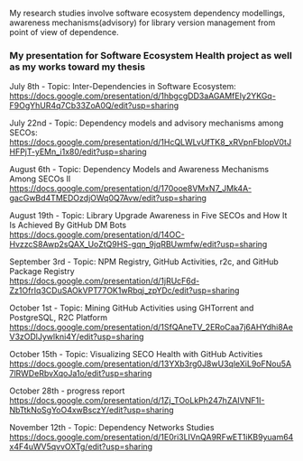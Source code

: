 My research studies involve software ecosystem dependency modellings, awareness mechanisms(advisory) for library version management from point of view of dependence.

### My presentation for Software Ecosystem Health project as well as my works toward my thesis<br>

July 8th - Topic: Inter-Dependencies in Software Ecosystem:<br>
https://docs.google.com/presentation/d/1hbgcgDD3aAGAMfEIy2YKGq-F9OgYhUR4q7Cb33ZoA0Q/edit?usp=sharing

July 22nd - Topic: Dependency models and advisory mechanisms among SECOs:<br>
https://docs.google.com/presentation/d/1HcQLWLvUfTK8_xRVpnFbIopV0tJHFPjT-yEMn_i1x80/edit?usp=sharing

August 6th - Topic: Dependency Models and Awareness Mechanisms Among SECOs II<br>
https://docs.google.com/presentation/d/170ooe8VMxN7_JMk4A-gacGwBd4TMEDOzdjOWq0Q7Avw/edit?usp=sharing

August 19th - Topic: Library Upgrade Awareness in Five SECOs and How It Is Achieved By GitHub DM Bots<br>
https://docs.google.com/presentation/d/14OC-HvzzcS8Awp2sQAX_UoZtQ9HS-gqn_9jqRBUwmfw/edit?usp=sharing

September 3rd - Topic: NPM Registry, GitHub Activities, r2c, and GitHub Package Registry<br>
https://docs.google.com/presentation/d/1jRUcF6d-Zz1OfrIq3CDuSAOkVPT77OK1wRbqj_zpYDc/edit?usp=sharing

October 1st - Topic: Mining GitHub Activities using GHTorrent and PostgreSQL, R2C Platform<br>
https://docs.google.com/presentation/d/1SfQAneTV_2ERoCaa7j6AHYdhi8AeV3zODlJywlkni4Y/edit?usp=sharing

October 15th - Topic: Visualizing SECO Health with GitHub Activities<br>
https://docs.google.com/presentation/d/13YXb3rg0J8wU3qleXiL9oFNou5A7lRWDeRbvXqoJa1o/edit?usp=sharing

October 28th - progress report<br>
https://docs.google.com/presentation/d/1Zj_TOoLkPh247hZAIVNF1I-NbTtkNoSgYoO4xwBsczY/edit?usp=sharing

November 12th - Topic: Dependency Networks Studies<br>
https://docs.google.com/presentation/d/1E0ri3LIVnQA9RFwET1iKB9yuam64x4F4uWV5qvvOXTg/edit?usp=sharing
